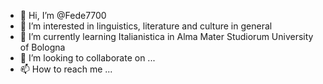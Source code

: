 - 👋 Hi, I’m @Fede7700
- 👀 I’m interested in linguistics, literature and culture in general
- 🌱 I’m currently learning Italianistica in Alma Mater Studiorum University of Bologna
- 💞️ I’m looking to collaborate on ...
- 📫 How to reach me ...

<!---
Fede7700/Fede7700 is a ✨ special ✨ repository because its `README.md` (this file) appears on your GitHub profile.
You can click the Preview link to take a look at your changes.
--->
